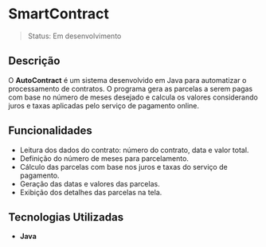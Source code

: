 # SmartContract

> Status: Em desenvolvimento

## Descrição

O **AutoContract** é um sistema desenvolvido em Java para automatizar o processamento de contratos. 
O programa gera as parcelas a serem pagas com base no número de meses desejado e calcula os valores considerando juros e taxas aplicadas pelo serviço de pagamento online. 

## Funcionalidades

- Leitura dos dados do contrato: número do contrato, data e valor total.
- Definição do número de meses para parcelamento.
- Cálculo das parcelas com base nos juros e taxas do serviço de pagamento.
- Geração das datas e valores das parcelas.
- Exibição dos detalhes das parcelas na tela.

## Tecnologias Utilizadas

- **Java**
